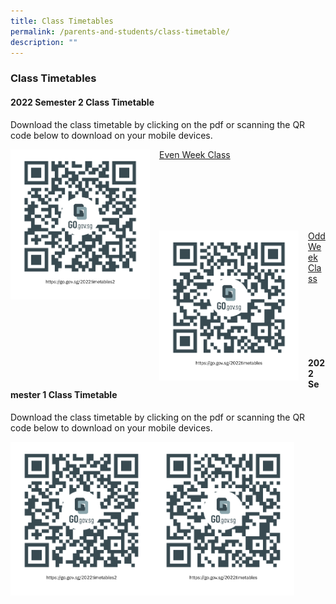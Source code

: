 ```yaml
---
title: Class Timetables
permalink: /parents-and-students/class-timetable/
description: ""
---
```

### Class Timetables

#### 2022 Semester 2 Class Timetable
Download the class timetable by clicking on the pdf or scanning the QR code below to download on your mobile devices.
		 
<img src="/images/2022%20Sem%202%20Timetable%20Even%20Week%20Class.png" style="width:223px;height:240px;margin-right:15px;" align = "left">
		 
[Even Week Class](/files/2022%20Serangoon%20Sec%20Sem%202%20TT%20Even%20Week%20Class.pdf)

<br> <br> <br> <br> <br>

<img src="/images/2022%20Sem%202%20Timetable%20Odd%20Week%20Class.png" style="width:223px;height:240px;margin-right:15px;" align = "left">

[Odd Week Class](https://serangoonsec-moe-edu-sg-admin.cwp.sg/qql/slot/u179/Parents%20&%20Students/Class%20Timetables/2022%20Serangoon%20Sec%20Sem%202%20TT%20Odd%20Week%20Class.pdf)

<br> <br> <br> <br> <br>


#### 2022 Semester 1 Class Timetable
Download the class timetable by clicking on the pdf or scanning the QR code below to download on your mobile devices.

<img src="/images/2022%20sem%201%20timetable%20even%20week%20class.png" 
     style="width:45%" align = left>
<img src="/images/2022%20sem%201%20timetable%20odd%20week%20class.png" 
     style="width:45%" align = left>